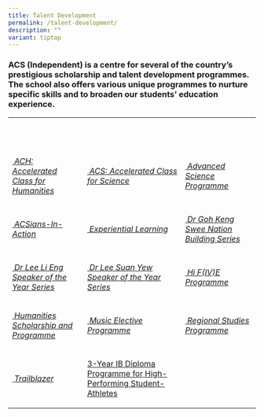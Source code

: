 ```yaml
---
title: Talent Development
permalink: /talent-development/
description: ""
variant: tiptap
---
```

<h3>ACS (Independent) is a centre for several of the country’s prestigious scholarship and talent development programmes. The school also offers various unique programmes to nurture specific skills and to broaden our students’ education experience.</h3>
<table>
<tbody>
<tr>
<th rowspan="1" colspan="1">
<p>&nbsp;</p>
</th>
<th rowspan="1" colspan="1">
<p>&nbsp;</p>
</th>
<th rowspan="1" colspan="1">
<p>&nbsp;</p>
</th>
</tr>
<tr>
<td rowspan="1" colspan="1">
<p><a href="/talent-development/accelerated-class-for-humanities-ach/" rel="noopener noreferrer nofollow" target="_blank">&nbsp;</a><em><a href="/talent-development/accelerated-class-for-humanities-ach/" rel="noopener noreferrer nofollow" target="_blank">ACH: Accelerated Class for Humanities</a></em>
</p>
</td>
<td rowspan="1" colspan="1">
<p><a href="/talent-development/acs-accelerated-class-for-science/" rel="noopener noreferrer nofollow" target="_blank">&nbsp;</a><em><a href="/talent-development/acs-accelerated-class-for-science/" rel="noopener noreferrer nofollow" target="_blank">ACS: Accelerated Class for Science</a></em>
</p>
</td>
<td rowspan="1" colspan="1">
<p><a href="/talent-development/advanced-science-programmes/" rel="noopener noreferrer nofollow" target="_blank">&nbsp;</a><em><a href="/talent-development/advanced-science-programmes/" rel="noopener noreferrer nofollow" target="_blank">Advanced Science Programme</a></em>
</p>
</td>
</tr>
<tr>
<td rowspan="1" colspan="1">
<p><a href="/talent-development/acsians-in-action/" rel="noopener noreferrer nofollow" target="_blank">&nbsp;</a><em><a href="/talent-development/acsians-in-action/" rel="noopener noreferrer nofollow" target="_blank">ACSians-In-Action</a></em>
</p>
</td>
<td rowspan="1" colspan="1">
<p><a href="/talent-development/experiential-learning/" rel="noopener noreferrer nofollow" target="_blank">&nbsp;</a><em><a href="/talent-development/experiential-learning/" rel="noopener noreferrer nofollow" target="_blank">Experiential Learning</a></em>
</p>
</td>
<td rowspan="1" colspan="1">
<p><a href="/talent-development/dr-goh-keng-swee-nation-building-series/" rel="noopener noreferrer nofollow" target="_blank">&nbsp;</a><em><a href="/talent-development/dr-goh-keng-swee-nation-building-series/" rel="noopener noreferrer nofollow" target="_blank">Dr Goh Keng Swee Nation Building Series</a></em>
</p>
</td>
</tr>
<tr>
<td rowspan="1" colspan="1">
<p><a href="/talent-development/dr-lee-li-eng-speaker-of-the-year-award/" rel="noopener noreferrer nofollow" target="_blank">&nbsp;</a><em><a href="/talent-development/dr-lee-li-eng-speaker-of-the-year-award/" rel="noopener noreferrer nofollow" target="_blank">Dr Lee Li Eng Speaker of the Year Series</a></em>
</p>
</td>
<td rowspan="1" colspan="1">
<p><a href="/talent-development/dr-lee-suan-yew-speaker-of-the-year-award/" rel="noopener noreferrer nofollow" target="_blank">&nbsp;</a><em><a href="/talent-development/dr-lee-suan-yew-speaker-of-the-year-award/" rel="noopener noreferrer nofollow" target="_blank">Dr Lee Suan Yew Speaker of the Year Series</a></em>
</p>
</td>
<td rowspan="1" colspan="1">
<p><a href="/events/hi-five-programme/" rel="noopener noreferrer nofollow" target="_blank">&nbsp;</a><em><a href="/events/hi-five-programme/" rel="noopener noreferrer nofollow" target="_blank">Hi F(IV)E Programme</a></em>
</p>
</td>
</tr>
<tr>
<td rowspan="1" colspan="1">
<p><a href="/talent-development/humanities-scholarship-programme/" rel="noopener noreferrer nofollow" target="_blank">&nbsp;</a><em><a href="/talent-development/humanities-scholarship-programme/" rel="noopener noreferrer nofollow" target="_blank">Humanities Scholarship and Programme</a></em>
</p>
</td>
<td rowspan="1" colspan="1">
<p><a href="/talent-development/td-mep/" rel="noopener noreferrer nofollow" target="_blank">&nbsp;</a><em><a href="/talent-development/td-mep/" rel="noopener noreferrer nofollow" target="_blank">Music Elective Programme</a></em>
</p>
</td>
<td rowspan="1" colspan="1">
<p><a href="/talent-development/regional-studies-programme/" rel="noopener noreferrer nofollow" target="_blank">&nbsp;</a><em><a href="/talent-development/regional-studies-programme/" rel="noopener noreferrer nofollow" target="_blank">Regional Studies Programme</a></em>
</p>
</td>
</tr>
<tr>
<td rowspan="1" colspan="1">
<p><a href="/talent-development/trailblazer/" rel="noopener noreferrer nofollow" target="_blank">&nbsp;</a><em><a href="/talent-development/trailblazer/" rel="noopener noreferrer nofollow" target="_blank">Trailblazer</a></em>
</p>
</td>
<td rowspan="1" colspan="1">
<p><a href="/talent-development/y3-ib-programme-for-athletes/y3ibathletes/" rel="noopener noreferrer nofollow" target="_blank">3-Year IB Diploma Programme for High-Performing Student-Athletes</a>
</p>
</td>
<td rowspan="1" colspan="1">
<p></p>
</td>
</tr>
</tbody>
</table>
<p></p>